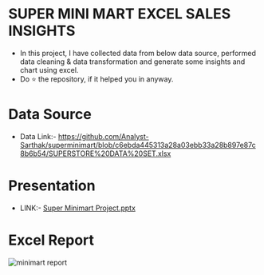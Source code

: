 # SUPER MINI MART EXCEL SALES INSIGHTS
* In this project, I have collected data from below data source, performed data cleaning & data transformation and generate some insights and chart using excel.
* Do ⭐ the repository, if it helped you in anyway.

# Data Source
* Data Link:- https://github.com/Analyst-Sarthak/superminimart/blob/c6ebda445313a28a03ebb33a28b897e87c8b6b54/SUPERSTORE%20DATA%20SET.xlsx

# Presentation
* LINK:- [Super Minimart Project.pptx](https://github.com/Analyst-Sarthak/superminimart/files/11341244/Super.Minimart.Project.pptx)

# Excel Report

![minimart report](https://user-images.githubusercontent.com/131236063/234804027-aeedcc0a-dc6b-4113-a107-28c05abd0582.PNG)





